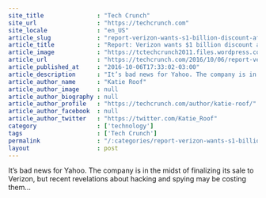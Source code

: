 ```yaml
---
site_title               : "Tech Crunch"
site_url                 : "https://techcrunch.com"
site_locale              : "en_US"
article_slug             : "report-verizon-wants-s1-billion-discount-after-yahoo-privacy-concerns"
article_title            : "Report: Verizon wants $1 billion discount after Yahoo privacy concerns"
article_image            : "https://tctechcrunch2011.files.wordpress.com/2014/09/marissa-mayer1.jpg?w=764&h=400&crop=1"
article_url              : "https://techcrunch.com/2016/10/06/report-verizon-wants-1-billion-discount-after-yahoo-privacy-concerns/"
article_published_at     : "2016-10-06T17:33:02-03:00"
article_description      : "It’s bad news for Yahoo. The company is in the midst of finalizing its sale to Verizon, but recent revelations about hacking and spying may be costing them..."
article_author_name      : "Katie Roof"
article_author_image     : null
article_author_biography : null
article_author_profile   : "https://techcrunch.com/author/katie-roof/"
article_author_facebook  : null
article_author_twitter   : "https://twitter.com/Katie_Roof"
category                 : ['technology']
tags                     : ['Tech Crunch']
permalink                : "/:categories/report-verizon-wants-s1-billion-discount-after-yahoo-privacy-concerns/"
layout                   : post
---
```


It’s bad news for Yahoo. The company is in the midst of finalizing its sale to Verizon, but recent revelations about hacking and spying may be costing them...
